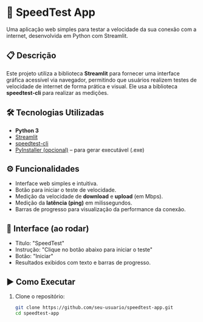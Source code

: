 # 🚀 SpeedTest App

Uma aplicação web simples para testar a velocidade da sua conexão com a internet, desenvolvida em Python com Streamlit.

## 📋 Descrição

Este projeto utiliza a biblioteca **Streamlit** para fornecer uma interface gráfica acessível via navegador, permitindo que usuários realizem testes de velocidade de internet de forma prática e visual. Ele usa a biblioteca **speedtest-cli** para realizar as medições.

## 🛠 Tecnologias Utilizadas

- **Python 3**
- [Streamlit](https://streamlit.io/)
- [speedtest-cli](https://github.com/sivel/speedtest-cli)
- [PyInstaller (opcional)](https://www.pyinstaller.org/) – para gerar executável (.exe)

## ⚙️ Funcionalidades

- Interface web simples e intuitiva.
- Botão para iniciar o teste de velocidade.
- Medição da velocidade de **download** e **upload** (em Mbps).
- Medição da **latência (ping)** em milissegundos.
- Barras de progresso para visualização da performance da conexão.

## 📸 Interface (ao rodar)

- Título: "SpeedTest"
- Instrução: "Clique no botão abaixo para iniciar o teste"
- Botão: "Iniciar"
- Resultados exibidos com texto e barras de progresso.

## ▶️ Como Executar

1. Clone o repositório:
   ```bash
   git clone https://github.com/seu-usuario/speedtest-app.git
   cd speedtest-app
